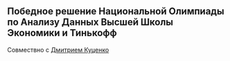 ## Победное решение Национальной Олимпиады по Анализу Данных Высшей Школы Экономики и Тинькофф

Совмествно с [Дмитрием Куценко](https://github.com/kdimon15)
